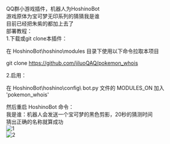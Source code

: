 QQ群小游戏插件，机器人为HoshinoBot<br>
游戏原体为宝可梦无印系列的猜猜我是谁<br>
目前已经把朱紫的都加上去了<br>
部署教程：<br>
1.下载或git clone本插件：<br>

在 HoshinoBot\hoshino\modules 目录下使用以下命令拉取本项目<br>

git clone https://github.com/jiluoQAQ/pokemon_whois<br>

2.启用：

在 HoshinoBot\hoshino\config\ bot.py 文件的 MODULES_ON 加入 'pokemon_whois'

然后重启 HoshinoBot
命令：<br>
我是谁：机器人会发送一个宝可梦的黑色剪影，20秒的猜测时间<br>
猜出正确的名称就算成功<br>
![1](https://github.com/jiluoQAQ/pokemon_whois/assets/34079036/9c38b04a-9bd4-46d4-a4de-0d047e1f6c71)<br>
![2](https://github.com/jiluoQAQ/pokemon_whois/assets/34079036/0e96fa11-73ee-401c-a138-bcc54ee33899)<br>
